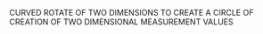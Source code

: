 CURVED ROTATE OF TWO DIMENSIONS TO CREATE A CIRCLE OF CREATION OF TWO DIMENSIONAL MEASUREMENT VALUES
